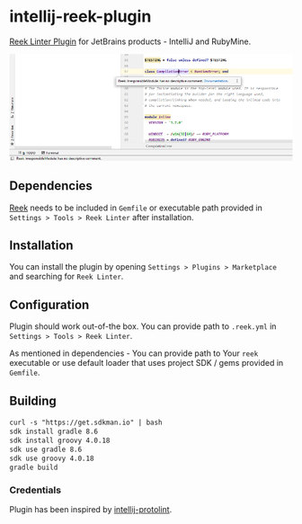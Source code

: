 # intellij-reek-plugin
[Reek Linter Plugin](https://github.com/troessner/reek) for JetBrains products - IntelliJ and RubyMine.

![Sample file](https://github.com/b67-engineering/intellij-reek-plugin/blob/master/docs/sample-file.png?raw=true)

## Dependencies
[Reek](https://github.com/troessner/reek) needs to be included in `Gemfile` or executable path provided in `Settings > Tools > Reek Linter` after installation.

## Installation
You can install the plugin by opening `Settings > Plugins > Marketplace` and searching for `Reek Linter`.

## Configuration
Plugin should work out-of-the box. 
You can provide path to `.reek.yml` in `Settings > Tools > Reek Linter`.

As mentioned in dependencies - You can provide path to Your `reek` executable or use default loader that uses project SDK / gems provided in `Gemfile`.

## Building 

    curl -s "https://get.sdkman.io" | bash
    sdk install gradle 8.6
    sdk install groovy 4.0.18
    sdk use gradle 8.6
    sdk use groovy 4.0.18
    gradle build

### Credentials
Plugin has been inspired by [intellij-protolint](https://github.com/yoheimuta/intellij-protolint).